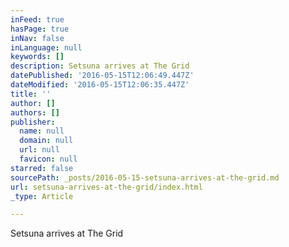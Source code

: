```yaml
---
inFeed: true
hasPage: true
inNav: false
inLanguage: null
keywords: []
description: Setsuna arrives at The Grid
datePublished: '2016-05-15T12:06:49.447Z'
dateModified: '2016-05-15T12:06:35.447Z'
title: ''
author: []
authors: []
publisher:
  name: null
  domain: null
  url: null
  favicon: null
starred: false
sourcePath: _posts/2016-05-15-setsuna-arrives-at-the-grid.md
url: setsuna-arrives-at-the-grid/index.html
_type: Article

---
```

Setsuna arrives at The Grid